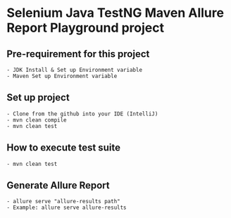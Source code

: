 # Selenium Java TestNG Maven Allure Report Playground project

## Pre-requirement for this project
```
- JDK Install & Set up Environment variable
- Maven Set up Environment variable
```

## Set up project
```
- Clone from the github into your IDE (IntelliJ)
- mvn clean compile
- mvn clean test 
```

## How to execute test suite 
```
- mvn clean test
```

## Generate Allure Report
```
- allure serve "allure-results path"
- Example: allure serve allure-results
```